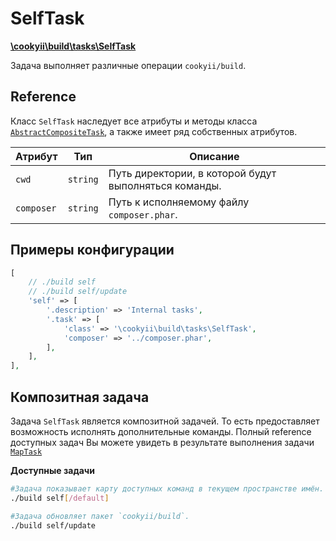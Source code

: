 SelfTask
========

[**\cookyii\build\tasks\SelfTask**][]

Задача выполняет различные операции `cookyii/build`.

Reference
---------

Класс `SelfTask` наследует все атрибуты и методы класса [`AbstractCompositeTask`][], а также имеет ряд собственных атрибутов.

| Атрибут | Тип | Описание | 
| ------- | --- | -------- |
| `cwd` | `string` | Путь директории, в которой будут выполняться команды. |
| `composer` | `string` | Путь к исполняемому файлу `composer.phar`. |

Примеры конфигурации
--------------------
```php
[
    // ./build self
    // ./build self/update
    'self' => [
        '.description' => 'Internal tasks',
        '.task' => [
            'class' => '\cookyii\build\tasks\SelfTask',
            'composer' => '../composer.phar',
        ],
    ],
],
```

Композитная задача
------------------

Задача `SelfTask` является композитной задачей. То есть предоставляет возможность исполнять дополнительные команды.
Полный reference доступных задач Вы можете увидеть в результате выполнения задачи [`MapTask`][]

**Доступные задачи**

```bash
#Задача показывает карту доступных команд в текущем пространстве имён.
./build self[/default]

#Задача обновляет пакет `cookyii/build`.
./build self/update
```

[**\cookyii\build\tasks\SelfTask**]: https://github.com/cookyii/build/blob/master/tasks/SelfTask.php
[`AbstractCompositeTask`]: 03-reference-abstract-composite-task.md
[`MapTask`]: 03-reference-task-map.md